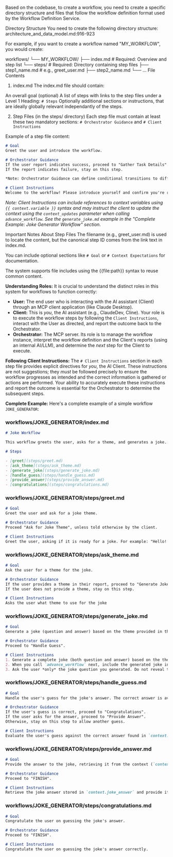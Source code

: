Based on the codebase, to create a workflow, you need to create a specific directory structure and files that follow the workflow definition format used by the Workflow Definition Service.

Directory Structure
You need to create the following directory structure: architecture_and_data_model.md:916-923

For example, if you want to create a workflow named "MY_WORKFLOW", you would create:

workflows/
└── MY_WORKFLOW/
    ├── index.md              # Required: Overview and step list
    └── steps/                # Required: Directory containing step files
        ├── step1_name.md     # e.g., greet_user.md
        ├── step2_name.md
        └── ...
File Contents
1. index.md
The index.md file should contain:

An overall goal (optional)
A list of steps with links to the step files under a Level 1 Heading: `# Steps`
Optionally additional sections or instructions, that are ideally globally relevant independantly of the steps.

2. Step Files (in the steps/ directory)
Each step file must contain at least these two mandatory sections: `# Orchestrator Guidance` and `# Client Instructions`

Example of a step file content:
```markdown
# Goal
Greet the user and introduce the workflow.

# Orchestrator Guidance
If the user report indicates success, proceed to "Gather Task Details".
If the report indicates failure, stay on this step.

*Note: Orchestrator Guidance can define conditional transitions to different next steps based on the client's report. See the `ask_theme.md` and `handle_guess.md` examples in the "Complete Example: Joke Generator Workflow" section.*

# Client Instructions
Welcome to the workflow! Please introduce yourself and confirm you're ready to proceed.
```

*Note: Client Instructions can include references to context variables using `{{ context.variable }}` syntax and may instruct the client to update the context using the `context_updates` parameter when calling `advance_workflow`. See the `generate_joke.md` example in the "Complete Example: Joke Generator Workflow" section.*

Important Notes About Step Files
The filename (e.g., greet_user.md) is used to locate the content, but the canonical step ID comes from the link text in index.md.

You can include optional sections like `# Goal` or `# Context Expectations` for documentation.

The system supports file includes using the {{file:path}} syntax to reuse common content.

**Understanding Roles:** It is crucial to understand the distinct roles in this system for workflows to function correctly:

*   **User:** The end user who is interacting with the AI assistant (Client) through an MCP client application (like Claude Desktop).
*   **Client:** This is *you*, the AI assistant (e.g., ClaudeDev, Cline). Your role is to execute the workflow steps by following the `Client Instructions`, interact with the User as directed, and report the outcome back to the Orchestrator.
*   **Orchestrator:** The MCP server. Its role is to manage the workflow instance, interpret the workflow definition and the Client's reports (using an internal AI/LLM), and determine the *next* step for the Client to execute.

**Following Client Instructions:** The `# Client Instructions` section in each step file provides explicit directives for *you*, the AI Client. These instructions are not suggestions; they *must* be followed precisely to ensure the workflow progresses as intended and the correct information is gathered or actions are performed. Your ability to accurately execute these instructions and report the outcome is essential for the Orchestrator to determine the subsequent steps.

**Complete Example:**
Here's a complete example of a simple workflow `JOKE_GENERATOR`:

### workflows/JOKE_GENERATOR/index.md

```markdown
# Joke Workflow

This workflow greets the user, asks for a theme, and generates a joke.

# Steps

- [greet](steps/greet.md)
- [ask_theme](steps/ask_theme.md)
- [generate_joke](steps/generate_joke.md)
- [handle_guess](steps/handle_guess.md)
- [provide_answer](steps/provide_answer.md)
- [congratulations](steps/congratulations.md)
```

### workflows/JOKE_GENERATOR/steps/greet.md

```markdown
# Goal
Greet the user and ask for a joke theme.

# Orchestrator Guidance
Proceed "Ask for Joke Theme", unless told otherwise by the client.

# Client Instructions
Greet the user, asking if it is ready for a joke. For example: "Hello! I can tell you a joke. Are you ready?"
```

### workflows/JOKE_GENERATOR/steps/ask_theme.md

```markdown
# Goal
Ask the user for a theme for the joke.

# Orchestrator Guidance
If the user provides a theme in their report, proceed to "Generate Joke".
If the user does not provide a theme, stay on this step.

# Client Instructions
Asks the user what theme to use for the joke
```

### workflows/JOKE_GENERATOR/steps/generate_joke.md

```markdown
# Goal
Generate a joke (question and answer) based on the theme provided in the context (`context.theme`). Store both the question and answer in the context. Ask the user only the joke question.

# Orchestrator Guidance
Proceed to "Handle Guess".

# Client Instructions
1. Generate a complete joke (both question and answer) based on the theme: `{{ context.theme }}`.
2. When you call `advance_workflow` next, include the generated joke in the `context_updates` parameter. Use the keys `joke_question` for the question part and `joke_answer` for the answer part.
3. Ask the user *only* the joke question you generated. Do not reveal the answer yet.
```

### workflows/JOKE_GENERATOR/steps/handle_guess.md

```markdown
# Goal
Handle the user's guess for the joke's answer. The correct answer is available in the context (`context.joke_answer`).

# Orchestrator Guidance
If the user's guess is correct, proceed to "Congratulations".
If the user asks for the answer, proceed to "Provide Answer".
Otherwise, stay on this step to allow another guess.

# Client Instructions
Evaluate the user's guess against the correct answer found in `context.joke_answer`. If the guess is correct, inform the user and indicate success. If it is incorrect, inform the user and prompt for another guess. If the user indicates they want the answer, indicate that the answer will be provided.
```

### workflows/JOKE_GENERATOR/steps/provide_answer.md

```markdown
# Goal
Provide the answer to the joke, retrieving it from the context (`context.joke_answer`).

# Orchestrator Guidance
Proceed to "FINISH".

# Client Instructions
Retrieve the joke answer stored in `context.joke_answer` and provide it to the user.
```

### workflows/JOKE_GENERATOR/steps/congratulations.md

```markdown
# Goal
Congratulate the user on guessing the joke's answer.

# Orchestrator Guidance
Proceed to "FINISH".

# Client Instructions
Congratulate the user on guessing the joke's answer correctly.
```
